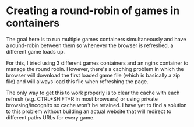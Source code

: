 # Creating a round-robin of games in containers
The goal here is to run multiple games containers simultaneously and have a round-robin between them so whenever the browser is refreshed, a different game loads up. 

For this, I tried using 3 different games containers and an nginx container to manage the round robin. 
However, there's a caching problem in which the browser will download the first loaded game file (which is basically a zip file) and will always load this file when refreshing the page. 

The only way to get this to work properly is to clear the cache with each refresh (e.g. CTRL+SHIFT+R in most browsers) or using private browsing/incognito so cache won't be retained. I have yet to find a solution to this problem without building an actual website that will redirect to different paths URLs for every game. 


  
 
